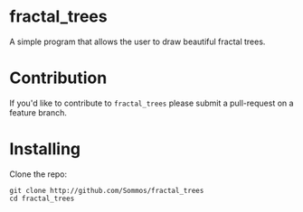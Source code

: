 # fractal_trees

A simple program that allows the user to draw beautiful fractal trees.

# Contribution

If you'd like to contribute to `fractal_trees` please submit a pull-request on a
feature branch.

# Installing

Clone the repo:

    git clone http://github.com/Sommos/fractal_trees
    cd fractal_trees
